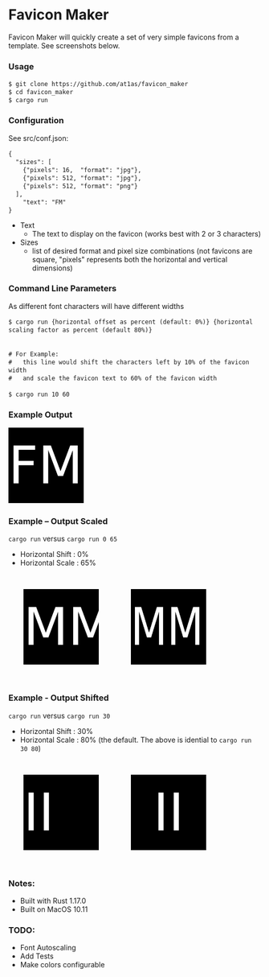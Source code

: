 # Favicon Maker

Favicon Maker will quickly create a set of very simple favicons from a template. See screenshots below.


### Usage

```
$ git clone https://github.com/at1as/favicon_maker
$ cd favicon_maker
$ cargo run
```

### Configuration

See src/conf.json:

```
{
  "sizes": [
    {"pixels": 16,  "format": "jpg"},
    {"pixels": 512, "format": "jpg"},
    {"pixels": 512, "format": "png"}
  ],
    "text": "FM"
}
```

* Text
  * The text to display on the favicon (works best with 2 or 3 characters)
* Sizes
  * list of desired format and pixel size combinations (not favicons are square, "pixels" represents both the horizontal and vertical dimensions)


### Command Line Parameters

As different font characters will have different widths

```
$ cargo run {horizontal offset as percent (default: 0%)} {horizontal scaling factor as percent (default 80%)}


# For Example: 
#   this line would shift the characters left by 10% of the favicon width
#   and scale the favicon text to 60% of the favicon width

$ cargo run 10 60
```


### Example Output

<img src="https://raw.githubusercontent.com/at1as/favicon_maker/master/output/favicon512.png" width="150px">


### Example – Output Scaled

`cargo run` versus `cargo run 0 65`
* Horizontal Shift : 0%
* Horizontal Scale : 65%

<div>
<img src="https://raw.githubusercontent.com/at1as/favicon_maker/master/output/example_favicon_MM.jpg" width="150px" style="margin:20px; padding:10px">
<img src="https://raw.githubusercontent.com/at1as/favicon_maker/master/output/example_favicon_MM_scale_65_percent.jpg" width="150px" style="margin:20px; padding:10px">
</div>

### Example - Output Shifted

`cargo run` versus `cargo run 30`
* Horizontal Shift : 30%
* Horizontal Scale : 80% (the default. The above is idential to `cargo run 30 80`)

<div>
<img src="https://raw.githubusercontent.com/at1as/favicon_maker/master/output/example_favicon_II.jpg" width="150px" style="margin:20px; padding:10px">
<img src="https://raw.githubusercontent.com/at1as/favicon_maker/master/output/example_favicon_II_shift_30_percent.jpg" width="150px" style="margin:20px; padding:10px">
</div>

### Notes:

* Built with Rust 1.17.0
* Built on MacOS 10.11


### TODO:

* Font Autoscaling
* Add Tests
* Make colors configurable

